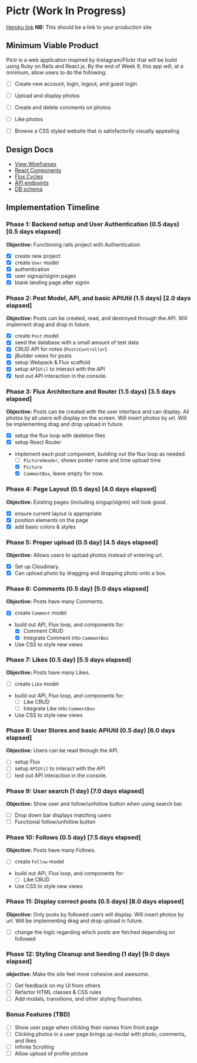 # Pictr (Work In Progress)

[Heroku link][heroku] **NB:** This should be a link to your production site

[heroku]: https://pictr-app.herokuapp.com/

## Minimum Viable Product

Pictr is a web application inspired by Instagram/Flickr that will be build using Ruby on Rails and React.js.  By the end of Week 9, this app will, at a minimum, allow users to do the following:

- [ ] Create new account, login, logout, and guest login
- [ ] Upload and display photos
- [ ] Create and delete comments on photos
- [ ] Like photos
- [ ] Browse a CSS styled website that is satisfactorily visually appealing


## Design Docs
* [View Wireframes][views]
* [React Components][components]
* [Flux Cycles][flux-cycles]
* [API endpoints][api-endpoints]
* [DB schema][schema]

[views]: ./docs/views.md
[components]: ./docs/components.md
[flux-cycles]: ./docs/flux-cycles.md
[api-endpoints]: ./docs/api-endpoints.md
[schema]: ./docs/schema.md

## Implementation Timeline

### Phase 1: Backend setup and User Authentication (0.5 days) [0.5 days elapsed]

**Objective:** Functioning rails project with Authentication

- [x] create new project
- [x] create `User` model
- [x] authentication
- [x] user signup/signin pages
- [x] blank landing page after signin

### Phase 2: Post Model, API, and basic APIUtil (1.5 days) [2.0 days elapsed]

**Objective:** Posts can be created, read, and destroyed through
the API. Will implement drag and drop in future.

- [x] create `Post` model
- [x] seed the database with a small amount of test data
- [x] CRUD API for notes (`PostsController`)
- [x] jBuilder views for posts
- [x] setup Webpack & Flux scaffold
- [x] setup `APIUtil` to interact with the API
- [x] test out API interaction in the console.

### Phase 3: Flux Architecture and Router (1.5 days) [3.5 days elapsed]

**Objective:** Posts can be created with the user interface and can display.
All photos by all users will display on the screen. Will insert photos by url.
Will be implementing drag and drop upload in future.

- [x] setup the flux loop with skeleton files
- [x] setup React Router
- implement each post component, building out the flux loop as needed.
  - [ ] `PictureHeader`, shows poster name and time upload time
  - [x] `Picture`
  - [x] `CommentBox`, leave empty for now.

### Phase 4: Page Layout (0.5 days) [4.0 days elapsed]

**Objective:** Existing pages (including singup/signin) will look good.

- [x] ensure current layout is appropriate
- [x] position elements on the page
- [x] add basic colors & styles

### Phase 5: Proper upload (0.5 day) [4.5 days elapsed]

**Objective:** Allows users to upload photos instead of entering url.

- [x] Set up Cloudinary.
- [x] Can upload photo by dragging and dropping photo onto a box.

### Phase 6: Comments (0.5 day) [5.0 days elapsed]

**Objective:** Posts have many Comments.

- [x] create `Comment` model
- build out API, Flux loop, and components for:
  - [x] Comment CRUD
  - [x] Integrate Comment into `CommentBox`
- Use CSS to style new views

### Phase 7: Likes (0.5 day) [5.5 days elapsed]

**Objective:** Posts have many Likes.

- [ ] create `Like` model
- build out API, Flux loop, and components for:
  - [ ] Like CRUD
  - [ ] Integrate Like into `CommentBox`
- Use CSS to style new views

### Phase 8: User Stores and basic APIUtil (0.5 day) [6.0 days elapsed]

**Objective:** Users can be read through the API.

- [ ] setup Flux
- [ ] setup `APIUtil` to interact with the API
- [ ] test out API interaction in the console.

### Phase 9: User search (1 day) [7.0 days elapsed]

**Objective:** Show user and follow/unfollow button when using search bar.

- [ ] Drop down bar displays matching users
- [ ] Functional follow/unfollow button

### Phase 10: Follows (0.5 day) [7.5 days elapsed]

**Objective:** Posts have many Follows.

- [ ] create `Follow` model
- build out API, Flux loop, and components for:
  - [ ] Like CRUD
- Use CSS to style new views

### Phase 11: Display correct posts (0.5 days) [8.0 days elapsed]

**Objective:** Only posts by followed users will display.
Will insert photos by url. Will be implementing drag and drop upload in future.

- [ ] change the logic regarding which posts are fetched depending on followed

### Phase 12: Styling Cleanup and Seeding (1 day) [9.0 days elapsed]

**objective:** Make the site feel more cohesive and awesome.

- [ ] Get feedback on my UI from others
- [ ] Refactor HTML classes & CSS rules
- [ ] Add modals, transitions, and other styling flourishes.

### Bonus Features (TBD)
- [ ] Show user page when clicking their names from front page
- [ ] Clicking photos in a user page brings up modal with photo, comments, and likes
- [ ] Infinite Scrolling
- [ ] Allow upload of profile picture

[phase-one]: ./docs/phases/phase1.md
[phase-two]: ./docs/phases/phase2.md
[phase-three]: ./docs/phases/phase3.md
[phase-four]: ./docs/phases/phase4.md
[phase-five]: ./docs/phases/phase5.md
